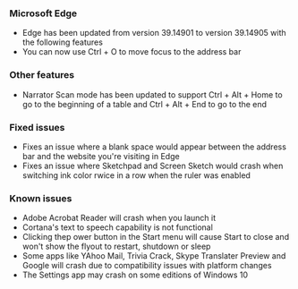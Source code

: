 ### Microsoft Edge
- Edge has been updated from version 39.14901 to version 39.14905 with the following features
 - You can now use Ctrl + O to move focus to the address bar

### Other features
- Narrator Scan mode has been updated to support Ctrl + Alt + Home to go to the beginning of a table and Ctrl + Alt + End to go to the end

### Fixed issues
- Fixes an issue where a blank space would appear between the address bar and the website you're visiting in Edge
- Fixes an issue where Sketchpad and Screen Sketch would crash when switching ink color rwice in a row when the ruler was enabled

### Known issues
- Adobe Acrobat Reader will crash when you launch it
- Cortana's text to speech capability is not functional
- Clicking thep ower button in the Start menu will cause Start to close and won't show the flyout to restart, shutdown or sleep
- Some apps like YAhoo Mail, Trivia Crack, Skype Translater Preview and Google will crash due to compatibility issues with platform changes
- The Settings app may crash on some editions of Windows 10